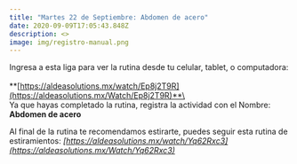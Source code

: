 ```yaml
---
title: "Martes 22 de Septiembre: Abdomen de acero"
date: 2020-09-09T17:05:43.848Z
description: <>
image: img/registro-manual.png
---
```

Ingresa a esta liga para ver la rutina desde tu celular, tablet, o computadora:\
\
**[https://aldeasolutions.mx/​watch/Ep8j2T9R](https://aldeasolutions.mx/Watch/Ep8j2T9R)**\
\
Ya que hayas completado la rutina, registra la actividad con el Nombre: **Abdomen de acero**

Al final de la rutina te recomendamos estirarte, puedes seguir esta rutina de estiramientos: *[https://aldeasolutions.mx/​watch/Yq62Rxc3](https://aldeasolutions.mx/Watch/Yq62Rxc3)*